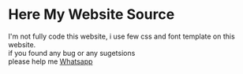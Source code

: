 # Here My Website Source
I'm not fully code this website, i use few css and font template on this website.
<br>
if you found any bug or any sugetsions <br>
please help me
[Whatsapp](https://wa.me/6283856281898)